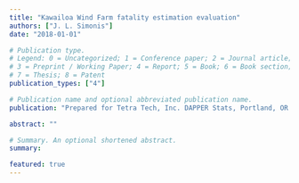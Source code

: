 ```yaml
---
title: "Kawailoa Wind Farm fatality estimation evaluation"
authors: ["J. L. Simonis"]
date: "2018-01-01"

# Publication type.
# Legend: 0 = Uncategorized; 1 = Conference paper; 2 = Journal article;
# 3 = Preprint / Working Paper; 4 = Report; 5 = Book; 6 = Book section;
# 7 = Thesis; 8 = Patent
publication_types: ["4"]

# Publication name and optional abbreviated publication name.
publication: "Prepared for Tetra Tech, Inc. DAPPER Stats, Portland, OR. 3 pp"

abstract: ""

# Summary. An optional shortened abstract.
summary: 

featured: true
---
```



